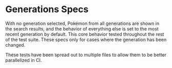 # Generations Specs

With no generation selected, Pokémon from all generations are shown in the
search results, and the behavior of everything else is set to the most recent
generation by default. This core behavior tested throughout the rest of the
test suite. These specs only for cases where the generation has been changed.

These tests have been spread out to multiple files to allow them to be better
parallelized in CI.
